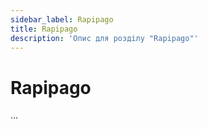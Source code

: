 ```yaml
---
sidebar_label: Rapipago
title: Rapipago
description: 'Опис для розділу "Rapipago"' 
---
```


# Rapipago

...